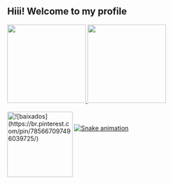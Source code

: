 ## Hiii! Welcome to my profile
 <div>
  <a href="https://github.com/rafaballerini">
  <img height="180em" src="https://github-readme-stats.vercel.app/api?username=VictoriaCardosoChavesLeite&show_icons=true&theme=dracula&include_all_commits=true&count_private=true"/>
  <img height="180em" src="https://github-readme-stats.vercel.app/api/top-langs/?username=VictoriaCardosoChavesLeite&layout=compact&langs_count=16&theme=dracula"/>
<div>
<div style="display: inline_block"><br>
 <img height="150em" img align="left" alt="![baixados](https://br.pinterest.com/pin/785667097496039725/)" src="https://i.pinimg.com/originals/c8/8d/16/c88d1625183ea6d0bc1301670318a17c.gif">
</div>
  
  ##
 
<div> 
 
  ![Snake animation](https://github.com/VictoriaCardosoChavesLeite/VictoriaCardosoChavesLeite/blob/output/github-contribution-grid-snake.svg)
 
</div>
